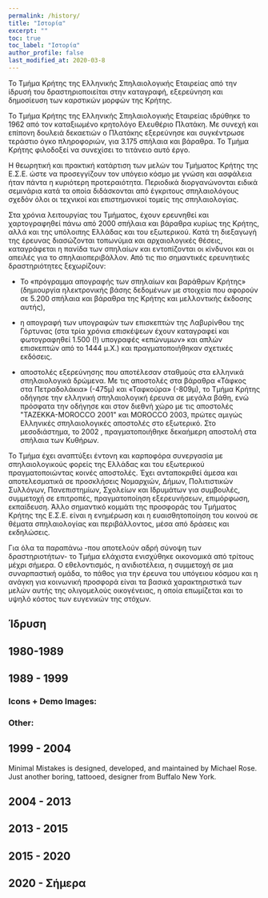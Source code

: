 ```yaml
---
permalink: /history/
title: "Ιστορία"
excerpt: ""
toc: true
toc_label: "Ιστορία"
author_profile: false
last_modified_at: 2020-03-8
---
```


Το Τμήμα Κρήτης της Ελληνικής Σπηλαιολογικής Εταιρείας από την ίδρυσή του δραστηριοποιείται στην καταγραφή, εξερεύνηση και δημοσίευση των καρστικών μορφών της Κρήτης.

Το Τμήμα Κρήτης της Ελληνικής Σπηλαιολογικής Εταιρείας ιδρύθηκε το 1962 από τον καταξιωμένο κρητολόγο Ελευθέριο Πλατάκη. Με συνεχή και επίπονη δουλειά δεκαετιών ο Πλατάκης εξερεύνησε και συγκέντρωσε τεράστιο όγκο πληροφοριών, για 3.175 σπήλαια και βάραθρα. Το Τμήμα Κρήτης  φιλοδοξεί να συνεχίσει το τιτάνειο αυτό έργο.

Η θεωρητική και πρακτική κατάρτιση των μελών του Τμήματος Κρήτης της Ε.Σ.Ε. ώστε να προσεγγίζουν τον υπόγειο κόσμο με γνώση και ασφάλεια ήταν πάντα η κυριότερη προτεραιότητα. Περιοδικά διοργανώνονται ειδικά σεμινάρια κατά τα οποία διδάσκονται από έγκριτους σπηλαιολόγους σχεδόν όλοι οι τεχνικοί και επιστημονικοί τομείς της σπηλαιολογίας.

Στα χρόνια λειτουργίας του Τμήματος, έχουν ερευνηθεί και χαρτογραφηθεί πάνω από 2000 σπήλαια και βάραθρα κυρίως της Κρήτης, αλλά και της υπόλοιπης Ελλάδας και του εξωτερικού. Κατά τη διεξαγωγή της έρευνας διασώζονται τοπωνύμια και αρχαιολογικές θέσεις, καταγράφεται η πανίδα των σπηλαίων και εντοπίζονται οι κίνδυνοι και οι απειλές για το σπηλαιοπεριβάλλον. Από τις πιο σημαντικές ερευνητικές δραστηριότητες  ξεχωρίζουν:

* Το «πρόγραμμα απογραφής των σπηλαίων και βαράθρων Κρήτης» (δημιουργία ηλεκτρονικής βάσης δεδομένων με στοιχεία που αφορούν σε 5.200 σπήλαια και βάραθρα της Κρήτης και μελλοντικής έκδοσης αυτής), 

* η απογραφή των υπογραφών των επισκεπτών της Λαβυρίνθου της Γόρτυνας (στα τρία χρόνια επισκέψεων έχουν καταγραφεί και φωτογραφηθεί 1.500 (!) υπογραφές «επώνυμων» και απλών επισκεπτών από το 1444 μ.Χ.) και πραγματοποιήθηκαν σχετικές εκδόσεις.

* αποστολές εξερεύνησης που αποτέλεσαν σταθμούς στα ελληνικά σπηλαιολογικά δρώμενα. Με τις αποστολές στα βάραθρα «Τάφκος στα Πετραδολάκια» (-475μ) και «Ταφκούρα» (-809μ), το Τμήμα Κρήτης οδήγησε την ελληνική σπηλαιολογική έρευνα σε μεγάλα βάθη, ενώ πρόσφατα την οδήγησε και στον διεθνή χώρο  με τις αποστολές "TAZEKKA-MOROCCO 2001" και MOROCCO 2003,  πρώτες  αμιγώς Ελληνικές σπηλαιολογικές  αποστολές στο εξωτερικό. Στο μεσοδιάστημα, το 2002 , πραγματοποιήθηκε δεκαήμερη αποστολή στα σπήλαια των Κυθήρων.

Το Τμήμα έχει αναπτύξει έντονη και καρποφόρα συνεργασία με σπηλαιολογικούς φορείς της Ελλάδας και του εξωτερικού πραγματοποιώντας κοινές αποστολές. Έχει ανταποκριθεί άμεσα και αποτελεσματικά σε προσκλήσεις Νομαρχιών, Δήμων, Πολιτιστικών Συλλόγων, Πανεπιστημίων, Σχολείων και Ιδρυμάτων για συμβουλές, συμμετοχή σε επιτροπές, πραγματοποίηση εξερευνήσεων, επιμόρφωση, εκπαίδευση. Άλλο σημαντικό κομμάτι της προσφοράς του Τμήματος Κρήτης της Ε.Σ.Ε. είναι η  ενημέρωση και η ευαισθητοποίηση του κοινού σε θέματα σπηλαιολογίας και περιβάλλοντος, μέσα από δράσεις και εκδηλώσεις.

Για όλα τα παραπάνω -που αποτελούν αδρή σύνοψη των δραστηριοτήτων- το Τμήμα ελάχιστα ενισχύθηκε οικονομικά από τρίτους μέχρι σήμερα. Ο εθελοντισμός, η ανιδιοτέλεια, η συμμετοχή σε μια συναρπαστική ομάδα, το πάθος για την έρευνα του υπόγειου κόσμου και η ανάγκη για κοινωνική προσφορά είναι τα βασικά χαρακτηριστικά των μελών αυτής της ολιγομελούς οικογένειας, η οποία επωμίζεται και το υψηλό κόστος των ευγενικών της στόχων.

## Ίδρυση


## 1980-1989


## 1989 - 1999

### Icons + Demo Images:


### Other:


## 1999 - 2004

Minimal Mistakes is designed, developed, and maintained by Michael Rose. Just another boring, tattooed, designer from Buffalo New York.

## 2004 - 2013

## 2013 - 2015

## 2015 - 2020

## 2020 - Σήμερα

